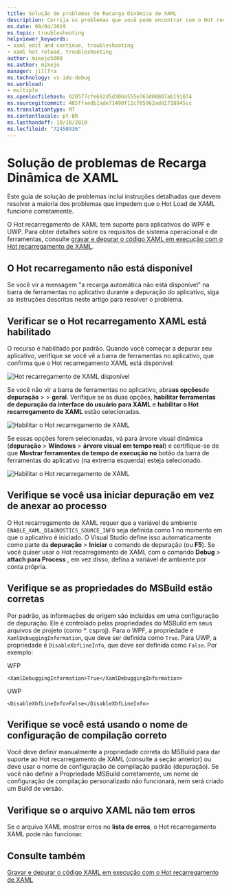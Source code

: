 ```yaml
---
title: Solução de problemas de Recarga Dinâmica de XAML
description: Corrija os problemas que você pode encontrar com o Hot recarregamento de XAML.
ms.date: 09/04/2019
ms.topic: troubleshooting
helpviewer_keywords:
- xaml edit and continue, troubleshooting
- xaml hot reload, troubleshooting
author: mikejo5000
ms.author: mikejo
manager: jillfra
ms.technology: vs-ide-debug
ms.workload:
- multiple
ms.openlocfilehash: 020577cfe692d5d306a555e763d08807ab191074
ms.sourcegitcommit: 485ffaedb1ade71490f11cf05962add1718945cc
ms.translationtype: MT
ms.contentlocale: pt-BR
ms.lasthandoff: 10/16/2019
ms.locfileid: "72450936"
---
```

# <a name="troubleshooting-xaml-hot-reload"></a>Solução de problemas de Recarga Dinâmica de XAML

Este guia de solução de problemas inclui instruções detalhadas que devem resolver a maioria dos problemas que impedem que o Hot Load de XAML funcione corretamente.

O Hot recarregamento de XAML tem suporte para aplicativos do WPF e UWP. Para obter detalhes sobre os requisitos de sistema operacional e de ferramentas, consulte [gravar e depurar o código XAML em execução com o Hot recarregamento de XAML](xaml-hot-reload.md).

## <a name="hot-reload-is-not-available"></a>O Hot recarregamento não está disponível

Se você vir a mensagem "a recarga automática não está disponível" na barra de ferramentas no aplicativo durante a depuração do aplicativo, siga as instruções descritas neste artigo para resolver o problema.

## <a name="verify-that-xaml-hot-reload-is-enabled"></a>Verificar se o Hot recarregamento XAML está habilitado

O recurso é habilitado por padrão. Quando você começar a depurar seu aplicativo, verifique se você vê a barra de ferramentas no aplicativo, que confirma que o Hot recarregamento XAML está disponível:

![Hot recarregamento de XAML disponível](../debugger/media/xaml-hot-reload-available.png)

Se você não vir a barra de ferramentas no aplicativo, abra**as opções**de **depuração** >   > **geral**. Verifique se as duas opções, **habilitar ferramentas de depuração da interface do usuário para XAML** e **habilitar o Hot recarregamento de XAML** estão selecionadas.

![Habilitar o Hot recarregamento de XAML](../debugger/media/xaml-hot-reload-enable.png)

Se essas opções forem selecionadas, vá para árvore visual dinâmica (**depuração** > **Windows** > **árvore visual em tempo real**) e certifique-se de que **Mostrar ferramentas de tempo de execução no** botão da barra de ferramentas do aplicativo (na extrema esquerda) esteja selecionado.

![Habilitar o Hot recarregamento de XAML](../debugger/media/xaml-hot-reload-show-runtime-tools.png)

## <a name="verify-that-you-use-start-debugging-rather-than-attach-to-process"></a>Verifique se você usa iniciar depuração em vez de anexar ao processo

O Hot recarregamento de XAML requer que a variável de ambiente `ENABLE_XAML_DIAGNOSTICS_SOURCE_INFO` seja definida como 1 no momento em que o aplicativo é iniciado. O Visual Studio define isso automaticamente como parte da **depuração** > **Iniciar** o comando de depuração (ou **F5**). Se você quiser usar o Hot recarregamento de XAML com o comando **Debug** > **attach para Process** , em vez disso, defina a variável de ambiente por conta própria.

## <a name="verify-that-your-msbuild-properties-are-correct"></a>Verifique se as propriedades do MSBuild estão corretas

Por padrão, as informações de origem são incluídas em uma configuração de depuração. Ele é controlado pelas propriedades do MSBuild em seus arquivos de projeto (como *. csproj). Para o WPF, a propriedade é `XamlDebuggingInformation`, que deve ser definida como `True`. Para UWP, a propriedade é `DisableXbfLineInfo`, que deve ser definida como `False`. Por exemplo:

WFP

`<XamlDebuggingInformation>True</XamlDebuggingInformation>`

UWP

`<DisableXbfLineInfo>False</DisableXbfLineInfo>`

## <a name="verify-that-you-are-using-the-correct-build-configuration-name"></a>Verifique se você está usando o nome de configuração de compilação correto

Você deve definir manualmente a propriedade correta do MSBuild para dar suporte ao Hot recarregamento de XAML (consulte a seção anterior) ou deve usar o nome de configuração de compilação padrão (depuração). Se você não definir a Propriedade MSBuild corretamente, um nome de configuração de compilação personalizado não funcionará, nem será criado um Build de versão.

## <a name="verify-that-your-xaml-file-has-no-errors"></a>Verifique se o arquivo XAML não tem erros

Se o arquivo XAML mostrar erros no **lista de erros**, o Hot recarregamento XAML pode não funcionar.

## <a name="see-also"></a>Consulte também

[Gravar e depurar o código XAML em execução com o Hot recarregamento de XAML](xaml-hot-reload.md)
